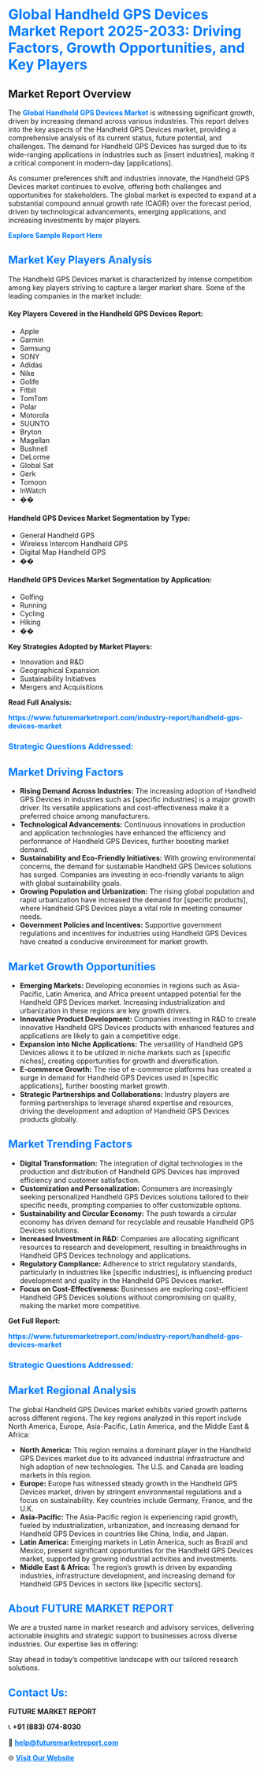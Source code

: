 <h1 style="color: #007BFF;">Global Handheld GPS Devices Market Report 2025-2033: Driving Factors, Growth Opportunities, and Key Players</h1>

<section id="overview">
<h2>Market Report Overview</h2>
<p>The <a href="https://www.futuremarketreport.com/industry-report/handheld-gps-devices-market" style="color: #007BFF; text-decoration: none;"><strong>Global Handheld GPS Devices Market</strong></a> is witnessing significant growth, driven by increasing demand across various industries. This report delves into the key aspects of the Handheld GPS Devices market, providing a comprehensive analysis of its current status, future potential, and challenges. The demand for Handheld GPS Devices has surged due to its wide-ranging applications in industries such as [insert industries], making it a critical component in modern-day [applications].</p>
<p>As consumer preferences shift and industries innovate, the Handheld GPS Devices market continues to evolve, offering both challenges and opportunities for stakeholders. The global market is expected to expand at a substantial compound annual growth rate (CAGR) over the forecast period, driven by technological advancements, emerging applications, and increasing investments by major players.</p>
</section>

<section id="overview">
<p><a href="https://www.futuremarketreport.com/request-sample/reportId=117017" style="color: #007BFF; text-decoration: none;"><strong>Explore Sample Report Here</strong></a></p>
</section>

<section id="key-players">
<h2 style="color: #007BFF;">Market Key Players Analysis</h2>
<p>The Handheld GPS Devices market is characterized by intense competition among key players striving to capture a larger market share. Some of the leading companies in the market include:</p>
<h4>Key Players Covered in the Handheld GPS Devices Report:</h4>
<ul><li>Apple</li><li>Garmin</li><li>Samsung</li><li>SONY</li><li>Adidas</li><li>Nike</li><li>Golife</li><li>Fitbit</li><li>TomTom</li><li>Polar</li><li>Motorola</li><li>SUUNTO</li><li>Bryton</li><li>Magellan</li><li>Bushnell</li><li>DeLorme</li><li>Global Sat</li><li>Gerk</li><li>Tomoon</li><li>InWatch</li><li>��</li></ul>
<h4>Handheld GPS Devices Market Segmentation by Type:</h4>
<ul><li>General Handheld GPS</li><li>Wireless Intercom Handheld GPS</li><li>Digital Map Handheld GPS</li><li>��</li></ul>

<h4>Handheld GPS Devices Market Segmentation by Application:</h4>
<ul><li>Golfing</li><li>Running</li><li>Cycling</li><li>Hiking</li><li>��</li></ul>
<p><strong>Key Strategies Adopted by Market Players:</strong></p>
<ul>
<li>Innovation and R&D</li>
<li>Geographical Expansion</li>
<li>Sustainability Initiatives</li>
<li>Mergers and Acquisitions</li>
</ul>
</section>

<section>
<p><strong>Read Full Analysis: </strong></p><a href="https://www.futuremarketreport.com/industry-report/handheld-gps-devices-market" style="color: #007BFF; text-decoration: none;"><strong>https://www.futuremarketreport.com/industry-report/handheld-gps-devices-market</strong></a>
<h3 style="color: #007BFF;">Strategic Questions Addressed:</h3>
</section>

<section id="driving-factors">
<h2 style="color: #007BFF;">Market Driving Factors</h2>
<ul>
<li><strong>Rising Demand Across Industries:</strong> The increasing adoption of Handheld GPS Devices in industries such as [specific industries] is a major growth driver. Its versatile applications and cost-effectiveness make it a preferred choice among manufacturers.</li>
<li><strong>Technological Advancements:</strong> Continuous innovations in production and application technologies have enhanced the efficiency and performance of Handheld GPS Devices, further boosting market demand.</li>
<li><strong>Sustainability and Eco-Friendly Initiatives:</strong> With growing environmental concerns, the demand for sustainable Handheld GPS Devices solutions has surged. Companies are investing in eco-friendly variants to align with global sustainability goals.</li>
<li><strong>Growing Population and Urbanization:</strong> The rising global population and rapid urbanization have increased the demand for [specific products], where Handheld GPS Devices plays a vital role in meeting consumer needs.</li>
<li><strong>Government Policies and Incentives:</strong> Supportive government regulations and incentives for industries using Handheld GPS Devices have created a conducive environment for market growth.</li>
</ul>
</section>

<section id="growth-opportunities">
<h2 style="color: #007BFF;">Market Growth Opportunities</h2>
<ul>
<li><strong>Emerging Markets:</strong> Developing economies in regions such as Asia-Pacific, Latin America, and Africa present untapped potential for the Handheld GPS Devices market. Increasing industrialization and urbanization in these regions are key growth drivers.</li>
<li><strong>Innovative Product Development:</strong> Companies investing in R&D to create innovative Handheld GPS Devices products with enhanced features and applications are likely to gain a competitive edge.</li>
<li><strong>Expansion into Niche Applications:</strong> The versatility of Handheld GPS Devices allows it to be utilized in niche markets such as [specific niches], creating opportunities for growth and diversification.</li>
<li><strong>E-commerce Growth:</strong> The rise of e-commerce platforms has created a surge in demand for Handheld GPS Devices used in [specific applications], further boosting market growth.</li>
<li><strong>Strategic Partnerships and Collaborations:</strong> Industry players are forming partnerships to leverage shared expertise and resources, driving the development and adoption of Handheld GPS Devices products globally.</li>
</ul>
</section>

<section id="trending-factors">
<h2 style="color: #007BFF;">Market Trending Factors</h2>
<ul>
<li><strong>Digital Transformation:</strong> The integration of digital technologies in the production and distribution of Handheld GPS Devices has improved efficiency and customer satisfaction.</li>
<li><strong>Customization and Personalization:</strong> Consumers are increasingly seeking personalized Handheld GPS Devices solutions tailored to their specific needs, prompting companies to offer customizable options.</li>
<li><strong>Sustainability and Circular Economy:</strong> The push towards a circular economy has driven demand for recyclable and reusable Handheld GPS Devices solutions.</li>
<li><strong>Increased Investment in R&D:</strong> Companies are allocating significant resources to research and development, resulting in breakthroughs in Handheld GPS Devices technology and applications.</li>
<li><strong>Regulatory Compliance:</strong> Adherence to strict regulatory standards, particularly in industries like [specific industries], is influencing product development and quality in the Handheld GPS Devices market.</li>
<li><strong>Focus on Cost-Effectiveness:</strong> Businesses are exploring cost-efficient Handheld GPS Devices solutions without compromising on quality, making the market more competitive.</li>
</ul>
</section>

<section>
<p><strong>Get Full Report: </strong></p><a href="https://www.futuremarketreport.com/industry-report/handheld-gps-devices-market" style="color: #007BFF; text-decoration: none;"><strong>https://www.futuremarketreport.com/industry-report/handheld-gps-devices-market</strong></a>
<h3 style="color: #007BFF;">Strategic Questions Addressed:</h3>
</section>


<section id="regional-analysis">
<h2 style="color: #007BFF;">Market Regional Analysis</h2>
<p>The global Handheld GPS Devices market exhibits varied growth patterns across different regions. The key regions analyzed in this report include North America, Europe, Asia-Pacific, Latin America, and the Middle East & Africa:</p>
<ul>
<li><strong>North America:</strong> This region remains a dominant player in the Handheld GPS Devices market due to its advanced industrial infrastructure and high adoption of new technologies. The U.S. and Canada are leading markets in this region.</li>
<li><strong>Europe:</strong> Europe has witnessed steady growth in the Handheld GPS Devices market, driven by stringent environmental regulations and a focus on sustainability. Key countries include Germany, France, and the U.K.</li>
<li><strong>Asia-Pacific:</strong> The Asia-Pacific region is experiencing rapid growth, fueled by industrialization, urbanization, and increasing demand for Handheld GPS Devices in countries like China, India, and Japan.</li>
<li><strong>Latin America:</strong> Emerging markets in Latin America, such as Brazil and Mexico, present significant opportunities for the Handheld GPS Devices market, supported by growing industrial activities and investments.</li>
<li><strong>Middle East & Africa:</strong> The region’s growth is driven by expanding industries, infrastructure development, and increasing demand for Handheld GPS Devices in sectors like [specific sectors].</li>
</ul>
</section>

<footer>
<h2 style="color: #007BFF;">About FUTURE MARKET REPORT</h2>
<p>We are a trusted name in market research and advisory services, delivering actionable insights and strategic support to businesses across diverse industries. Our expertise lies in offering:</p>

<p>Stay ahead in today’s competitive landscape with our tailored research solutions.</p>

<h2 style="color: #007BFF;">Contact Us:</h2>
<p><strong>FUTURE MARKET REPORT</strong></p>
<p>📞 <strong>+91 (883) 074-8030</strong></p>
<p>📧 <strong><a href="mailto:help@futuremarketreport.com" style="color: #007BFF;">help@futuremarketreport.com</a></strong></p>
<p>🌐 <strong><a href="https://www.futuremarketreport.com/" style="color: #007BFF;">Visit Our Website</a></strong></p>
</footer>